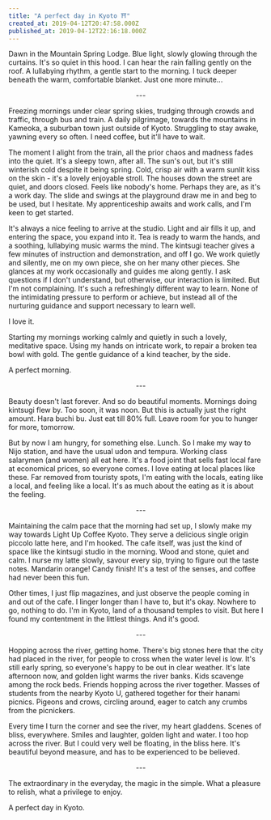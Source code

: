 ```yaml
---
title: "A perfect day in Kyoto ⛩"
created_at: 2019-04-12T20:47:58.000Z
published_at: 2019-04-12T22:16:18.000Z
---
```

Dawn in the Mountain Spring Lodge. Blue light, slowly glowing through the curtains. It's so quiet in this hood. I can hear the rain falling gently on the roof. A lullabying rhythm, a gentle start to the morning. I tuck deeper beneath the warm, comfortable blanket. Just one more minute...

  

                                                                ---

  

Freezing mornings under clear spring skies, trudging through crowds and traffic, through bus and train. A daily pilgrimage, towards the mountains in Kameoka, a suburban town just outside of Kyoto. Struggling to stay awake, yawning every so often. I need coffee, but it'll have to wait.

  

The moment I alight from the train, all the prior chaos and madness fades into the quiet. It's a sleepy town, after all. The sun's out, but it's still winterish cold despite it being spring. Cold, crisp air with a warm sunlit kiss on the skin - it's a lovely enjoyable stroll. The houses down the street are quiet, and doors closed. Feels like nobody's home. Perhaps they are, as it's a work day. The slide and swings at the playground draw me in and beg to be used, but I hesitate. My apprenticeship awaits and work calls, and I'm keen to get started.

  

It's always a nice feeling to arrive at the studio. Light and air fills it up, and entering the space, you expand into it. Tea is ready to warm the hands, and a soothing, lullabying music warms the mind. The kintsugi teacher gives a few minutes of instruction and demonstration, and off I go. We work quietly and silently, me on my own piece, she on her many other pieces. She glances at my work occasionally and guides me along gently. I ask questions if I don't understand, but otherwise, our interaction is limited. But I'm not complaining. It's such a refreshingly different way to learn. None of the intimidating pressure to perform or achieve, but instead all of the nurturing guidance and support necessary to learn well.

  

I love it.

  

Starting my mornings working calmly and quietly in such a lovely, meditative space. Using my hands on intricate work, to repair a broken tea bowl with gold. The gentle guidance of a kind teacher, by the side.  

  

A perfect morning. 

  

                                                                ---  

  

Beauty doesn't last forever. And so do beautiful moments. Mornings doing kintsugi flew by. Too soon, it was noon. But this is actually just the right amount. Hara buchi bu. Just eat till 80% full. Leave room for you to hunger for more, tomorrow.  

  

But by now I am hungry, for something else. Lunch. So I make my way to Nijo station, and have the usual udon and tempura. Working class salarymen (and women) all eat here. It's a food joint that sells fast local fare at economical prices, so everyone comes. I love eating at local places like these. Far removed from touristy spots, I'm eating with the locals, eating like a local, and feeling like a local. It's as much about the eating as it is about the feeling.

  

                                                                ---  

  

Maintaining the calm pace that the morning had set up, I slowly make my way towards Light Up Coffee Kyoto. They serve a delicious single origin piccolo latte here, and I'm hooked. The cafe itself, was just the kind of space like the kintsugi studio in the morning. Wood and stone, quiet and calm. I nurse my latte slowly, savour every sip, trying to figure out the taste notes. Mandarin orange! Candy finish! It's a test of the senses, and coffee had never been this fun.  

  

Other times, I just flip magazines, and just observe the people coming in and out of the cafe. I linger longer than I have to, but it's okay. Nowhere to go, nothing to do. I'm in Kyoto, land of a thousand temples to visit. But here I found my contentment in the littlest things. And it's good.

  

                                                                ---  

  

Hopping across the river, getting home. There's big stones here that the city had placed in the river, for people to cross when the water level is low. It's still early spring, so everyone's happy to be out in clear weather. It's late afternoon now, and golden light warms the river banks. Kids scavenge among the rock beds. Friends hopping across the river together. Masses of students from the nearby Kyoto U, gathered together for their hanami picnics. Pigeons and crows, circling around, eager to catch any crumbs from the picnickers. 

  

Every time I turn the corner and see the river, my heart gladdens. Scenes of bliss, everywhere. Smiles and laughter, golden light and water. I too hop across the river. But I could very well be floating, in the bliss here. It's beautiful beyond measure, and has to be experienced to be believed. 

  

                                                                ---

  

The extraordinary in the everyday, the magic in the simple. What a pleasure to relish, what a privilege to enjoy.

A perfect day in Kyoto.
